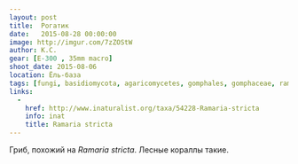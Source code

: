 ```yaml
---
layout: post
title:  Рогатик
date:   2015-08-28 00:00:00
image: http://imgur.com/7zZOStW
author: К.С.
gear: [E-300 , 35mm macro]
shoot_date: 2015-08-06
location: Ёль-база
tags: [fungi, basidiomycota, agaricomycetes, gomphales, gomphaceae, ramaria, ramaria stricta]
links:
  -
    href: http://www.inaturalist.org/taxa/54228-Ramaria-stricta
    info: inat
    title: Ramaria stricta
---
```


Гриб, похожий на _Ramaria stricta_. Лесные кораллы такие.
